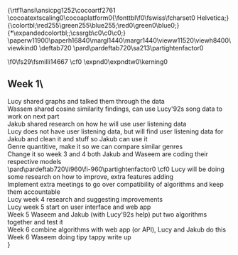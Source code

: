 {\rtf1\ansi\ansicpg1252\cocoartf2761
\cocoatextscaling0\cocoaplatform0{\fonttbl\f0\fswiss\fcharset0 Helvetica;}
{\colortbl;\red255\green255\blue255;\red0\green0\blue0;}
{\*\expandedcolortbl;;\cssrgb\c0\c0\c0;}
\paperw11900\paperh16840\margl1440\margr1440\vieww11520\viewh8400\viewkind0
\deftab720
\pard\pardeftab720\sa213\partightenfactor0

\f0\fs29\fsmilli14667 \cf0 \expnd0\expndtw0\kerning0
## Week 1\
Lucy shared graphs and talked them through the data\
Wassem shared cosine similarity findings, can use Lucy\'92s song data to work on next part\
Jakub shared research on how he will use user listening data\
Lucy does not have user listening data, but will find user listening data for Jakub and clean it and stuff so Jakub can use it\
Genre quantitive, make it so we can compare similar genres\
Change it so week 3 and 4 both Jakub and Waseem are coding their respective models\
\pard\pardeftab720\li960\fi-960\partightenfactor0
\cf0 Lucy will be doing some research on how to improve, extra features adding\
Implement extra meetings to go over compatibility of algorithms and keep them accountable\
Lucy week 4 research and suggesting improvements\
Lucy week 5 start on user interface and web app\
Week 5 Waseem and Jakub (with Lucy\'92s help) put two algorithms together and test it\
Week 6 combine algorithms with web app (or API), Lucy and Jakub do this\
Week 6 Waseem doing tipy tappy write up\
}
